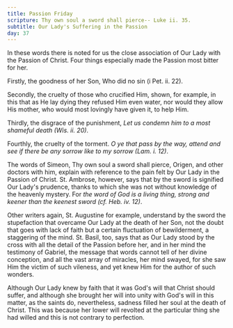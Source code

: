 ```yaml
---
title: Passion Friday
scripture: Thy own soul a sword shall pierce-- Luke ii. 35.
subtitle: Our Lady's Suffering in the Passion
day: 37
---
```


In these words there is noted for us the close association of Our Lady with the Passion of Christ. Four things especially made the Passion most bitter for her.

Firstly, the goodness of her Son, Who did no sin (i Pet. ii. 22).

Secondly, the cruelty of those who crucified Him, shown, for example, in this that as He lay dying they refused Him even water, nor would they allow His mother, who would most lovingly have given it, to help Him.

Thirdly, the disgrace of the punishment, _Let us condemn him to a most shameful death (Wis. ii. 20)_.

Fourthly, the cruelty of the torment. _O ye that pass by the way, attend and see if there be any sorrow like to my sorrow (Lam. i. 12)_.

The words of Simeon, Thy own soul a sword shall pierce, Origen, and other doctors with him, explain with reference to the pain felt by Our Lady in the Passion of Christ. St. Ambrose, however, says that by the sword is signified Our Lady's prudence, thanks to which she was not without knowledge of the heavenly mystery. For _the word of God is a living thing, strong and keener than the keenest sword (cf. Heb. iv. 12)_.

Other writers again, St. Augustine for example, understand by the sword the stupefaction that overcame Our Lady at the death of her Son, not the doubt that goes with lack of faith but a certain fluctuation of bewilderment, a staggering of the mind. St. Basil, too, says that as Our Lady stood by the cross with all the detail of the Passion before her, and in her mind the testimony of Gabriel, the message that words cannot tell of her divine conception, and all the vast array of miracles, her mind swayed, for she saw Him the victim of such vileness, and yet knew Him for the author of such wonders.

Although Our Lady knew by faith that it was God's will that Christ should suffer, and although she brought her will into unity with God's will in this matter, as the saints do, nevertheless, sadness filled her soul at the death of Christ. This was because her lower will revolted at the particular thing she had willed and this is not contrary to perfection.
